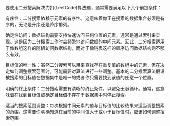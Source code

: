 要使用二分搜索解决力扣(LeetCode)算法题，通常需要满足以下几个前提条件：    

有序性：二分搜索依赖于元素的有序性。这意味着你正在搜索的数据集合必须是有序的，无论是升序还是降序排列。     

确定性访问：数据结构需要支持快速访问任何位置的元素，通常是通过索引来实现。这是因为二分搜索工作时会频繁地访问数据的中间元素。因此，二分搜索适用于像数组这样的随机访问数据结构，而对于像链表这样的顺序访问数据结构则不那么有效。           

目标值的唯一性：虽然二分搜索可以用来查找存在重复值的数组中的元素，但在决定如何调整搜索范围时，可能需要对算法进行一些调整。基本的二分搜索算法假设被搜索的目标值在数据集中是唯一的或者你只需要找到该值的任意一个位置。             

明确的终止条件：二分搜索需要有清晰的终止条件，以避免无限循环。通常，这意味着在找到目标值或确定目标值不存在于数据集中时停止搜索。         

适当的搜索范围调整：每次根据中间元素的值与目标值的比较结果来适当调整搜索的范围。这需要你明确知道在当前的中间值大于或小于目标值时，应该如何调整搜索范围。           
